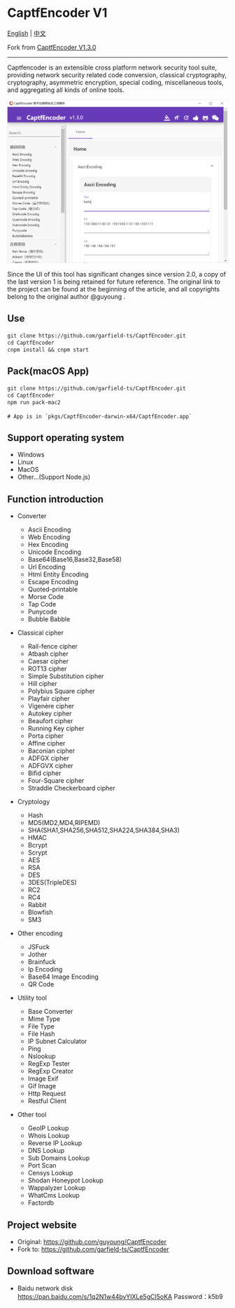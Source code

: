 CaptfEncoder V1
================================

[English](https://github.com/garfield-ts/CaptfEncoder/blob/main/README.md) | [中文](https://github.com/garfield-ts/CaptfEncoder/blob/main/README-zh.md) 

Fork from [CaptfEncoder V1.3.0](https://github.com/guyoung/CaptfEncoder/tree/master/CaptfEncoder-V1) 

---

Captfencoder is an extensible cross platform network security tool suite, providing network security related code conversion, classical cryptography, cryptography, asymmetric encryption, special coding, miscellaneous tools, and aggregating all kinds of online tools.

![CaptfEncoder Screenshot](https://github.com/garfield-ts/CaptfEncoder/blob/main/screenshot/captfencoder-screenshot-1.png?raw=true)

Since the UI of this tool has significant changes since version 2.0, a copy of the last version 1 is being retained for future reference. The original link to the project can be found at the beginning of the article, and all copyrights belong to the original author @guyoung .

## Use

```shell
git clone https://github.com/garfield-ts/CaptfEncoder.git
cd CaptfEncoder
cnpm install && cnpm start
```

## Pack(macOS App)

```shell
git clone https://github.com/garfield-ts/CaptfEncoder.git
cd CaptfEncoder
npm run pack-mac2

# App is in `pkgs/CaptfEncoder-darwin-x64/CaptfEncoder.app`
```

## Support operating system

 * Windows
 * Linux
 * MacOS
 * Other...(Support Node.js)

## Function introduction

 * Converter
   * Ascii Encoding
   * Web Encoding
   * Hex Encoding
   * Unicode Encoding
   * Base64(Base16,Base32,Base58)
   * Url Encoding
   * Html Entity Encoding
   * Escape Encoding
   * Quoted-printable
   * Morse Code
   * Tap Code
   * Punycode
   * Bubble Babble

 * Classical cipher
   * Rail-fence cipher
   * Atbash cipher
   * Caesar cipher
   * ROT13 cipher
   * Simple Substitution cipher
   * Hill cipher
   * Polybius Square cipher
   * Playfair cipher
   * Vigenère cipher
   * Autokey cipher
   * Beaufort cipher
   * Running Key cipher
   * Porta cipher
   * Affine cipher
   * Baconian cipher
   * ADFGX cipher
   * ADFGVX cipher
   * Bifid cipher
   * Four-Square cipher
   * Straddle Checkerboard cipher

 * Cryptology
   * Hash
   * MD5(MD2,MD4,RIPEMD)
   * SHA(SHA1,SHA256,SHA512,SHA224,SHA384,SHA3)
   * HMAC
   * Bcrypt
   * Scrypt
   * AES
   * RSA
   * DES
   * 3DES(TripleDES)
   * RC2
   * RC4
   * Rabbit
   * Blowfish 
   * SM3

 * Other encoding
   * JSFuck
   * Jother
   * Brainfuck
   * Ip Encoding
   * Base64 Image Encoding 
   * QR Code

 * Utility tool
   * Base Converter
   * Mime Type
   * File Type
   * File Hash
   * IP Subnet Calculator
   * Ping
   * Nslookup 
   * RegExp Tester
   * RegExp Creator
   * Image Exif
   * Gif Image
   * Http Request
   * Restful Client

 * Other tool
   * GeoIP Lookup
   * Whois Lookup
   * Reverse IP Lookup
   * DNS Lookup
   * Sub Domains Lookup
   * Port Scan
   * Censys Lookup
   * Shodan Honeypot Lookup
   * Wappalyzer Lookup
   * WhatCms Lookup
   * Factordb


## Project website

 * Original: <https://github.com/guyoung/CaptfEncoder>
 * Fork to: <https://github.com/garfield-ts/CaptfEncoder>

## Download software

 * Baidu network disk <https://pan.baidu.com/s/1q2N1w44bvYIXLe5gCI5oKA> Password：k5b9
